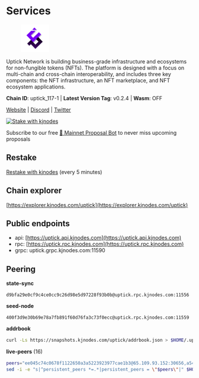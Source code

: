 # Services

<figure><img src="https://raw.githubusercontent.com/kj89/cosmos-images/main/logos/uptick.png" alt=""><figcaption></figcaption></figure>

Uptick Network is building business-grade infrastructure and  ecosystems for non-fungible tokens (NFTs). The platform is  designed with a focus on multi-chain and cross-chain interoperability,  and includes three key components: the NFT infrastructure, an NFT  marketplace, and NFT ecosystem applications.

**Chain ID**: uptick_117-1 | **Latest Version Tag**: v0.2.4 | **Wasm**: OFF

[Website](https://uptick.network) | [Discord](https://discord.gg/UzeHS7fu5H) | [Twitter](https://twitter.com/uptickproject)

[![Stake with kjnodes](https://i.ibb.co/cr44Q8j/button-stake-with-kjnodes.png)](https://restake.app/uptick/uptickvaloper1jqpaf0vgzlxvjx5meq8huweuv2nguqe20seefq)

Subscribe to our free [🤖 Mainnet Proposal Bot](https://t.me/kjnodes_proposal_bot) to never miss upcoming proposals

## Restake

[Restake with kjnodes](https://restake.app/uptick/uptickvaloper1jqpaf0vgzlxvjx5meq8huweuv2nguqe20seefq) (every 5 minutes)
## Chain explorer
[https://explorer.kjnodes.com/uptick](https://explorer.kjnodes.com/uptick)

## Public endpoints

* api: [https://uptick.api.kjnodes.com](https://uptick.api.kjnodes.com)
* rpc: [https://uptick.rpc.kjnodes.com](https://uptick.rpc.kjnodes.com)
* grpc: uptick.grpc.kjnodes.com:11590

## Peering

**state-sync**

```text
d9bfa29e0cf9c4ce0cc9c26d98e5d97228f93b0b@uptick.rpc.kjnodes.com:11556
```

**seed-node**

```text
400f3d9e30b69e78a7fb891f60d76fa3c73f0ecc@uptick.rpc.kjnodes.com:11559
```

**addrbook**
```bash
curl -Ls https://snapshots.kjnodes.com/uptick/addrbook.json > $HOME/.uptickd/config/addrbook.json
```

**live-peers** (16)
```bash
peers="ee045c74c0678f1122650a3a5223923977cae1b3@65.109.93.152:30656,a5408575fc327823f73c153d9f89c932ac30a335@141.94.141.144:28056,21f05f31e3eecf05e3e19c6beb8e53cf1277cce1@94.130.219.37:13656,4edc708046fe6909345d7cd25bda5bb0f078e1c3@141.94.193.28:55056,250c98d4975ae9a12ed7dfcd5a7cf76b470e49a6@65.21.108.180:26656,f05733da50967e3955e11665b1901d36291dfaee@65.108.195.30:21656,14ca9d73314dd519bc0b0be8511c88f85fe6873e@46.4.81.204:17656,f2710fe78495a0645b690dbf9296b5d62bc2a39f@148.113.6.229:20456,8d9bfdb1e2657959ec641828080052d554fbe248@65.108.205.47:36656,0720f8f6cd1f1bf1c9549cdb10b920a1583d7675@182.253.224.66:10656,ef9af846dcb2d25e7ccf5f7975a6d5d51fa01477@5.9.138.213:26656,4ae1f6e820e5dc33dcb1d1304b8160d25bcc9b0b@89.39.106.78:16656,b2bcb66f270153791b19e16ff23ddfec096f7097@142.132.202.50:41656,d9bfa29e0cf9c4ce0cc9c26d98e5d97228f93b0b@65.109.88.38:11556,90c0c03d27e5b4354bffb709d28340f2657ca1c7@138.201.121.185:26679,024a9c6eb41193e7fc76544572c0a8370e80e953@65.109.92.240:3156"
sed -i -e "s|^persistent_peers *=.*|persistent_peers = \"$peers\"|" $HOME/.uptickd/config/config.toml
```
